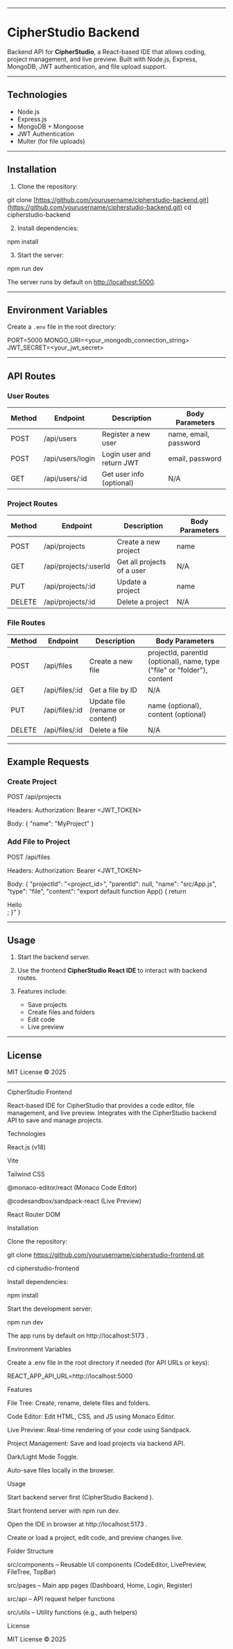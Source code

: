 
---

# CipherStudio Backend

Backend API for **CipherStudio**, a React-based IDE that allows coding, project management, and live preview. Built with Node.js, Express, MongoDB, JWT authentication, and file upload support.

---

## Technologies

* Node.js
* Express.js
* MongoDB + Mongoose
* JWT Authentication
* Multer (for file uploads)

---

## Installation

1. Clone the repository:

git clone [https://github.com/yourusername/cipherstudio-backend.git](https://github.com/yourusername/cipherstudio-backend.git)
cd cipherstudio-backend

2. Install dependencies:

npm install

3. Start the server:

npm run dev

The server runs by default on [http://localhost:5000](http://localhost:5000).

---

## Environment Variables

Create a `.env` file in the root directory:

PORT=5000
MONGO_URI=<your_mongodb_connection_string>
JWT_SECRET=<your_jwt_secret>

---

## API Routes

### User Routes

| Method | Endpoint         | Description               | Body Parameters       |
| ------ | ---------------- | ------------------------- | --------------------- |
| POST   | /api/users       | Register a new user       | name, email, password |
| POST   | /api/users/login | Login user and return JWT | email, password       |
| GET    | /api/users/:id   | Get user info (optional)  | N/A                   |

### Project Routes

| Method | Endpoint              | Description                | Body Parameters |
| ------ | --------------------- | -------------------------- | --------------- |
| POST   | /api/projects         | Create a new project       | name            |
| GET    | /api/projects/:userId | Get all projects of a user | N/A             |
| PUT    | /api/projects/:id     | Update a project           | name            |
| DELETE | /api/projects/:id     | Delete a project           | N/A             |

### File Routes

| Method | Endpoint       | Description                     | Body Parameters                                                          |
| ------ | -------------- | ------------------------------- | ------------------------------------------------------------------------ |
| POST   | /api/files     | Create a new file               | projectId, parentId (optional), name, type ("file" or "folder"), content |
| GET    | /api/files/:id | Get a file by ID                | N/A                                                                      |
| PUT    | /api/files/:id | Update file (rename or content) | name (optional), content (optional)                                      |
| DELETE | /api/files/:id | Delete a file                   | N/A                                                                      |

---

## Example Requests

### Create Project

POST /api/projects

Headers: Authorization: Bearer <JWT_TOKEN>

Body:
{ "name": "MyProject" }

### Add File to Project

POST /api/files

Headers: Authorization: Bearer <JWT_TOKEN>

Body:
{
"projectId": "<project_id>",
"parentId": null,
"name": "src/App.js",
"type": "file",
"content": "export default function App() { return <div>Hello</div>; }"
}

---

## Usage

1. Start the backend server.
2. Use the frontend **CipherStudio React IDE** to interact with backend routes.
3. Features include:

   * Save projects
   * Create files and folders
   * Edit code
   * Live preview

---

## License

MIT License © 2025

---

CipherStudio Frontend

React-based IDE for CipherStudio that provides a code editor, file management, and live preview. Integrates with the CipherStudio backend API to save and manage projects.

Technologies

React.js (v18)

Vite

Tailwind CSS

@monaco-editor/react (Monaco Code Editor)

@codesandbox/sandpack-react (Live Preview)

React Router DOM

Installation

Clone the repository:

git clone https://github.com/yourusername/cipherstudio-frontend.git

cd cipherstudio-frontend

Install dependencies:

npm install

Start the development server:

npm run dev

The app runs by default on http://localhost:5173
.

Environment Variables

Create a .env file in the root directory if needed (for API URLs or keys):

REACT_APP_API_URL=http://localhost:5000

Features

File Tree: Create, rename, delete files and folders.

Code Editor: Edit HTML, CSS, and JS using Monaco Editor.

Live Preview: Real-time rendering of your code using Sandpack.

Project Management: Save and load projects via backend API.

Dark/Light Mode Toggle.

Auto-save files locally in the browser.

Usage

Start backend server first (CipherStudio Backend
).

Start frontend server with npm run dev.

Open the IDE in browser at http://localhost:5173
.

Create or load a project, edit code, and preview changes live.

Folder Structure

src/components – Reusable UI components (CodeEditor, LivePreview, FileTree, TopBar)

src/pages – Main app pages (Dashboard, Home, Login, Register)

src/api – API request helper functions

src/utils – Utility functions (e.g., auth helpers)

License

MIT License © 2025
